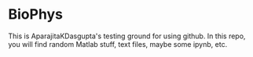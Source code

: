 # BioPhys
This is AparajitaKDasgupta's testing ground for using github. 
In this repo, you will find random Matlab stuff, text files, maybe some ipynb, etc.
